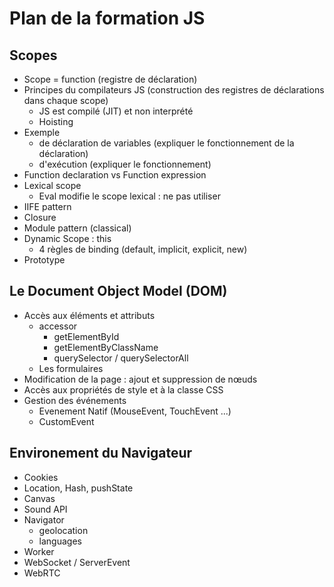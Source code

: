# Plan de la formation JS

## Scopes
* Scope = function (registre de déclaration)
* Principes du compilateurs JS (construction des registres de déclarations dans chaque scope)
  * JS est compilé (JIT) et non interprété
  * Hoisting
* Exemple
  * de déclaration de variables (expliquer le fonctionnement de la déclaration)
  * d'exécution (expliquer le fonctionnement)
* Function declaration vs Function expression
* Lexical scope
  * Eval modifie le scope lexical : ne pas utiliser
* IIFE pattern
* Closure
* Module pattern (classical)
* Dynamic Scope : this
  * 4 règles de binding (default, implicit, explicit, new)
* Prototype

## Le Document Object Model (DOM)
* Accès aux éléments et attributs
  * accessor
    * getElementById
    * getElementByClassName
    * querySelector / querySelectorAll
  * Les formulaires
* Modification de la page : ajout et suppression de nœuds
* Accès aux propriétés de style et à la classe CSS
* Gestion des événements
  * Evenement Natif (MouseEvent, TouchEvent ...)
  * CustomEvent

## Environement du Navigateur
* Cookies
* Location, Hash, pushState
* Canvas
* Sound API
* Navigator
  * geolocation
  * languages
* Worker
* WebSocket / ServerEvent
* WebRTC
